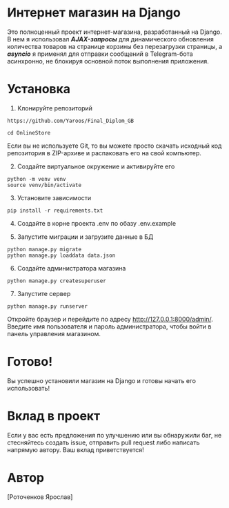 # Интернет магазин на Django

Это полноценный проект интернет-магазина, разработанный на Django.
В нем я использовал ***AJAX-запросы*** для динамического обновления количества товаров на странице корзины без перезагрузки страницы, а ***asyncio*** я применял для отправки сообщений в Telegram-бота асинхронно, не блокируя основной поток выполнения приложения.

# Установка

1. Клонируйте репозиторий
```
https://github.com/Yaroos/Final_Diplom_GB

cd OnlineStore
```
Если вы не используете Git, то вы можете просто скачать исходный код репозитория в ZIP-архиве и распаковать его на свой компьютер.

2. Создайте виртуальное окружение и активируйте его
```
python -m venv venv
source venv/bin/activate
```
3. Установите зависимости
```
pip install -r requirements.txt
```
4. Создайте в корне проекта .env по обазу .env.example

5. Запустите миграции и загрузите данные в БД
```
python manage.py migrate
python manage.py loaddata data.json
```
6. Создайте администратора магазина
```
python manage.py createsuperuser
```
7. Запустите сервер
```
python manage.py runserver
```
Откройте браузер и перейдите по адресу http://127.0.0.1:8000/admin/. Введите имя пользователя и пароль администратора, чтобы войти в панель управления магазином.

# Готово!
Вы успешно установили магазин на Django и готовы начать его использовать!

# Вклад в проект
Если у вас есть предложения по улучшению или вы обнаружили баг, не стесняйтесь создать issue, отправить pull request либо написать напрямую автору. Ваш вклад приветствуется!

# Автор
[Роточенков Ярослав]